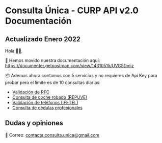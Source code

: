 
# Consulta Única - CURP API v2.0 Documentación

## Actualizado Enero 2022

Hola 👋🏻,

🔑 Hemos movido nuestra documentación aquí: https://documenter.getpostman.com/view/14310515/UVC5Dmiz

📦 Ademas ahora contamos con 5 servicios y no requieres de Api Key para probar pero el limite es de 10 consultas diarias:

- [Validación de RFC](https://consultaunica.mx/consultas-automatizadas-para-rfc)
- [Consulta de coche robado (REPUVE)](https://consultaunica.mx/consultas-automatizadas-para-repuve)
- [Validación de teléfonos (IFETEL)](https://consultaunica.mx/consultas-automatizadas-para-telefonos)
- [Consulta de cédulas profesionales](https://consultaunica.mx/consultas-automatizadas-para-estudios)

## Dudas y opiniones

📧 Correo: contacta.consulta.unica@gmail.com
